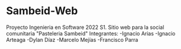 # Sambeid-Web
Proyecto Ingenieria en Software 2022 S1. Sitio web para la social comunitaria "Pasteleria Sambeid"
Integrantes: 
-Ignacio Arias
-Ignacio Arteaga
-Dylan Díaz
-Marcelo Mejías
-Francisco Parra
